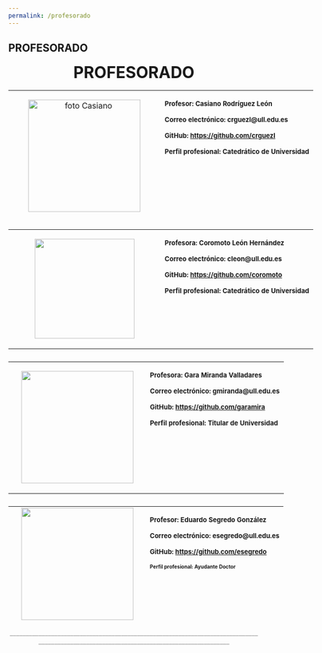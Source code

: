 ```yaml
---
permalink: /profesorado
---
```


## PROFESORADO

<p style="text-align: center;"></p>
<p style="text-align: center;"><span style="font-size: xx-large;"><strong>PROFESORADO</strong></span></p>
<table border="0" style="width: 762px; height: 263px;" align="center">
<tbody>
<tr>
<td width="50%" valign="top" style="text-align: center;">
<p><img src="https://campusvirtual.ull.es/ocw/draftfile.php/1568/user/draft/715982631/fotoCasiano.jpg" alt="foto Casiano" width="225" height="225" class="img-responsive atto_image_button_text-bottom" /></p>
</td>
<td width="50%" valign="top">
<p></p>
<p><span style="font-size: small;"><strong>Profesor: </strong><strong>Casiano Rodríguez León </strong> </span></p>
<p style="text-align: left;"><span style="font-size: small;"><strong>Correo electrónico: </strong><strong>crguezl@ull.edu.es</strong> </span></p>
<p style="text-align: left;"><span style="font-size: small;"><strong>GitHub:</strong><strong> <a href="https://github.com/crguezl" target="_blank" rel="noopener noreferrer"> https://github.com/crguezl </a> </strong> </span></p>
<p><span style="font-size: small;"><strong>Perfil profesional: </strong><strong>Catedrático de Universidad</strong> </span></p>
</td>
</tr>
</tbody>
</table>
<p></p>
<table border="0" style="width: 762px; height: 249px;" align="center">
<tbody>
<tr>
<td width="50%" valign="top" style="text-align: center;">
<p></p>
<p><img src="https://campusvirtual.ull.es/ocw/draftfile.php/1568/user/draft/715982631/fotoCoro.jpg" alt="" width="200" height="200" role="presentation" class="img-responsive atto_image_button_text-bottom" /></p>
</td>
<td width="50%" valign="top">
<p></p>
<p><span style="font-size: small;"><strong>Profesora: </strong><strong>Coromoto León Hernández</strong> </span></p>
<p style="text-align: left;"><span style="font-size: small;"><strong>Correo electrónico: </strong><strong>cleon@ull.edu.es</strong> </span></p>
<p style="text-align: left;"><span style="font-size: small;"><strong>GitHub:</strong><strong> <a href="https://github.com/coromoto" target="_blank" rel="noopener noreferrer"> https://github.com/coromoto </a> </strong> </span></p>
<p style="text-align: left;"><span style="font-size: small;"><strong></strong><strong>Perfil profesional: </strong><strong>Catedrático de Universidad</strong> </span></p>
</td>
</tr>
</tbody>
</table>
<p></p>
<table border="0" style="width: 761px; height: 274px;" align="center">
<tbody>
<tr>
<td width="50%" valign="top" style="text-align: center;">
<p></p>
<p><img src="https://campusvirtual.ull.es/ocw/draftfile.php/1568/user/draft/715982631/fotoGara.jpg" alt="" width="225" height="225" role="presentation" class="img-responsive atto_image_button_text-bottom" /></p>
</td>
<td width="50%" valign="top">
<p></p>
<p><span style="font-size: small;"><strong>Profesora: </strong><strong>Gara Miranda Valladares</strong> </span></p>
<p style="text-align: left;"><span style="font-size: small;"><strong>Correo electrónico: </strong><strong>gmiranda@ull.edu.es</strong> </span></p>
<p style="text-align: left;"><span style="font-size: small;"><strong>GitHub:</strong><strong> <a href="https://github.com/garamira" target="_blank" rel="noopener noreferrer"> https://github.com/garamira </a> </strong> </span></p>
<p><span style="font-size: small;"><strong>Perfil profesional: </strong><strong>Titular de Universidad</strong> </span></p>
</td>
</tr>
</tbody>
</table>
<p></p>
<table border="0" style="width: 760px; height: 229px;" align="center">
<tbody>
<tr>
<td width="50%" valign="top" style="text-align: center;"><img src="https://campusvirtual.ull.es/ocw/draftfile.php/1568/user/draft/715982631/fotoEduardo.jpg" alt="" width="225" height="225" role="presentation" class="img-responsive atto_image_button_text-bottom" /></td>
<td width="50%" valign="top">
<p></p>
<p><span style="font-size: small;"><strong>Profesor: </strong><strong>Eduardo Segredo González</strong> </span></p>
<p style="text-align: left;"><span style="font-size: small;"><strong>Correo electrónico: </strong><strong>esegredo@ull.edu.es</strong> </span></p>
<p style="text-align: left;"><span style="font-size: small;"><strong>GitHub:</strong><strong> <a href="https://github.com/esegredo" target="_blank" rel="noopener noreferrer"> https://github.com/esegredo </a> </strong> </span></p>
<p style="text-align: left;"><span style="font-size: small;"><strong style="font-size: x-small; background-color: transparent;">Perfil profesional: <strong>Ayudante Doctor</strong> </strong></span></p>
</td>
</tr>
</tbody>
</table>
<p style="text-align: center;"><span style="color: #999999;">__________________________________________________________________________________________________________________________________________</span></p>